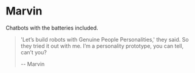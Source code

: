 # Marvin

Chatbots with the batteries included.

> 'Let’s build robots with Genuine People Personalities,' they said. So they tried it out with me. I’m a personality prototype, you can tell, can’t you?
>
> -- Marvin
